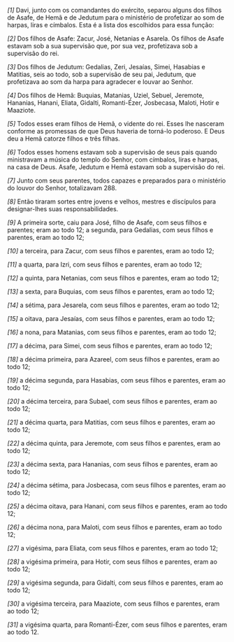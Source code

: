 *[1]* Davi, junto com os comandantes do exército, separou alguns dos filhos de Asafe, de Hemã e de Jedutum para o ministério de profetizar ao som de harpas, liras e címbalos. Esta é a lista dos escolhidos para essa função:

*[2]* Dos filhos de Asafe: Zacur, José, Netanias e Asarela. Os filhos de Asafe estavam sob a sua supervisão que, por sua vez, profetizava sob a supervisão do rei.

*[3]* Dos filhos de Jedutum: Gedalias, Zeri, Jesaías, Simei, Hasabias e Matitias, seis ao todo, sob a supervisão de seu pai, Jedutum, que profetizava ao som da harpa para agradecer e louvar ao Senhor.

*[4]* Dos filhos de Hemã: Buquias, Matanias, Uziel, Sebuel, Jeremote, Hananias, Hanani, Eliata, Gidalti, Romanti-Ézer, Josbecasa, Maloti, Hotir e Maaziote.

*[5]* Todos esses eram filhos de Hemã, o vidente do rei. Esses lhe nasceram conforme as promessas de que Deus haveria de torná-lo poderoso. E Deus deu a Hemã catorze filhos e três filhas.

*[6]* Todos esses homens estavam sob a supervisão de seus pais quando ministravam a música do templo do Senhor, com címbalos, liras e harpas, na casa de Deus. Asafe, Jedutum e Hemã estavam sob a supervisão do rei.

*[7]* Junto com seus parentes, todos capazes e preparados para o ministério do louvor do Senhor, totalizavam 288.

*[8]* Então tiraram sortes entre jovens e velhos, mestres e discípulos para designar-lhes suas responsabilidades.

*[9]* A primeira sorte, caiu para José, filho de Asafe, com seus filhos e parentes; eram ao todo 12; a segunda, para Gedalias, com seus filhos e parentes, eram ao todo 12;

*[10]* a terceira, para Zacur, com seus filhos e parentes, eram ao todo 12;

*[11]* a quarta, para Izri, com seus filhos e parentes, eram ao todo 12;

*[12]* a quinta, para Netanias, com seus filhos e parentes, eram ao todo 12;

*[13]* a sexta, para Buquias, com seus filhos e parentes, eram ao todo 12;

*[14]* a sétima, para Jesarela, com seus filhos e parentes, eram ao todo 12;

*[15]* a oitava, para Jesaías, com seus filhos e parentes, eram ao todo 12;

*[16]* a nona, para Matanias, com seus filhos e parentes, eram ao todo 12;

*[17]* a décima, para Simei, com seus filhos e parentes, eram ao todo 12;

*[18]* a décima primeira, para Azareel, com seus filhos e parentes, eram ao todo 12;

*[19]* a décima segunda, para Hasabias, com seus filhos e parentes, eram ao todo 12;

*[20]* a décima terceira, para Subael, com seus filhos e parentes, eram ao todo 12;

*[21]* a décima quarta, para Matitias, com seus filhos e parentes, eram ao todo 12;

*[22]* a décima quinta, para Jeremote, com seus filhos e parentes, eram ao todo 12;

*[23]* a décima sexta, para Hananias, com seus filhos e parentes, eram ao todo 12;

*[24]* a décima sétima, para Josbecasa, com seus filhos e parentes, eram ao todo 12;

*[25]* a décima oitava, para Hanani, com seus filhos e parentes, eram ao todo 12;

*[26]* a décima nona, para Maloti, com seus filhos e parentes, eram ao todo 12;

*[27]* a vigésima, para Eliata, com seus filhos e parentes, eram ao todo 12;

*[28]* a vigésima primeira, para Hotir, com seus filhos e parentes, eram ao todo 12;

*[29]* a vigésima segunda, para Gidalti, com seus filhos e parentes, eram ao todo 12;

*[30]* a vigésima terceira, para Maaziote, com seus filhos e parentes, eram ao todo 12;

*[31]* a vigésima quarta, para Romanti-Ézer, com seus filhos e parentes, eram ao todo 12.


